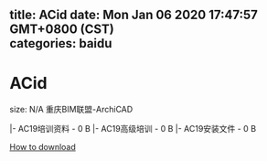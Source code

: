 
title: ACid
date: Mon Jan 06 2020 17:47:57 GMT+0800 (CST)    
categories: baidu
---

# ACid
size: N/A
 重庆BIM联盟-ArchiCAD
 
|- AC19培训资料 - 0 B
|- AC19高级培训 - 0 B
|- AC19安装文件 - 0 B

[How to download](https://bpcam.bemobtrk.com/go/2ceec3aa-1ca2-46d6-b9ff-aaa5c184517c?jno=3719)